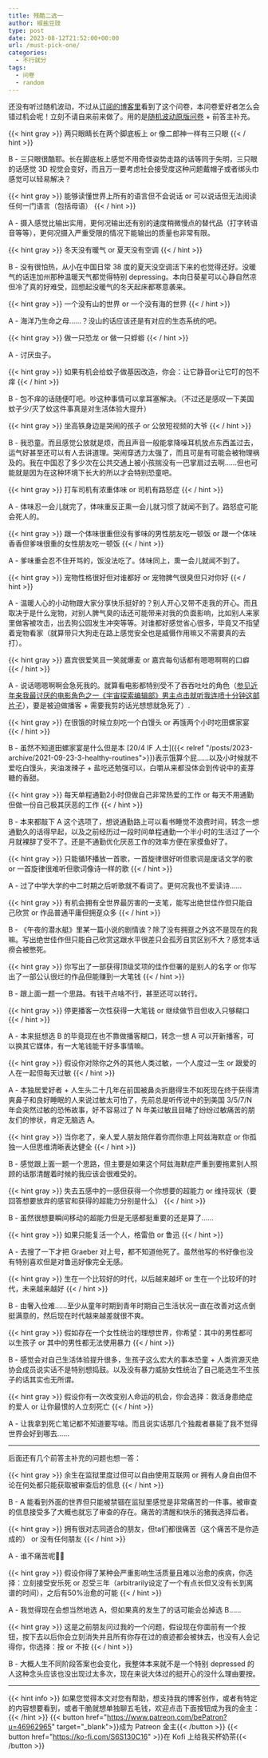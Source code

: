 ```yaml
---
title: 残酷二选一
author: 椒盐豆豉
type: post
date: 2023-08-12T21:52:00+00:00
url: /must-pick-one/
categories:
  - 不行就分
tags:
  - 问卷
  - random
---
```


还没有听过随机波动，不过从[订阅的博客里](https://liminalnegativespace.github.io/blog/posts/pickOne/)看到了这个问卷，本问卷爱好者怎么会错过机会呢！立刻不请自来前来做了。用的是[随机波动原版问卷](https://www.stovol.club/118) + 前答主补充。

<!--more-->
{{< hint gray >}}
两只眼睛长在两个脚底板上 or 像二郎神一样有三只眼
{{< / hint >}}

B - 三只眼很酷耶。长在脚底板上感觉不用奇怪姿势走路的话等同于失明，三只眼的话感觉 3D 视觉会变好，而且万一要考虑社会接受度这种问题戴帽子或者绑头巾感觉可以轻易解决？

{{< hint gray >}}
能够读懂世界上所有的语言但不会说话 or 可以说话但无法阅读任何一门语言（包括母语）
{{< / hint >}}

A - 摄入感觉比输出实用，更何况输出还有别的速度稍微慢点的替代品（打字转语音等等），更何况摄入严重受限的情况下能输出的质量也非常有限。

{{< hint gray >}}
冬天没有暖气 or 夏天没有空调
{{< / hint >}}

B - 没有很怕热，从小在中国日常 38 度的夏天没空调活下来的也觉得还好。没暖气的话连加州那种温暖天气都觉得特别 depressing。本向日葵星可以心静自然凉但冷了真的好难受，回想起没暖气的冬天起床都寒意袭来。

{{< hint gray >}}
一个没有山的世界 or 一个没有海的世界
{{< / hint >}}

A - 海洋乃生命之母……？没山的话应该还是有对应的生态系统的吧。

{{< hint gray >}}
做一只恐龙 or 做一只蜉蝣
{{< / hint >}}

A - 讨厌虫子。

{{< hint gray >}}
如果有机会给蚊子做基因改造，你会：让它静音or让它叮的包不痒
{{< / hint >}}

B - 包不痒的话随便叮吧。吵这种事情可以拿耳塞解决。（不过还是感叹一下美国蚊子少/灭了蚊这件事真是对生活体验大提升）

{{< hint gray >}}
坐高铁身边是哭闹的孩子 or 公放短视频的大爷
{{< / hint >}}

B - 我恐童。而且感觉公放就是烦，而且声音一般能拿降噪耳机放点东西盖过去，运气好甚至还可以有人去讲道理。哭闹穿透力太强了，而且可是有可能会被物理祸及的。我在中国忍了多少次在公共交通上被小孩揣没有一巴掌扇过去啊……但也可能就是因为在这种环境下长大的所以才会特别恐童吧。

{{< hint gray >}}
打车司机有浓重体味 or 司机有路怒症
{{< / hint >}}

A - 体味忍一会儿就完了，体味重反正熏一会儿就习惯了就闻不到了。路怒症可能会死人的。

{{< hint gray >}}
跟一个体味很重但没有爹味的男性朋友吃一顿饭 or 跟一个体味香香但爹味很重的女性朋友吃一顿饭
{{< / hint >}}

A - 爹味重会忍不住开骂的，饭没法吃了。体味同上，熏一会儿就闻不到了。

{{< hint gray >}}
宠物性格很好但对谁都好 or 宠物脾气很臭但只对你好
{{< / hint >}}

A - 温暖人心的小动物跟大家分享快乐挺好的？别人开心又带不走我的开心。而且取决于是什么宠物，对别人脾气臭的话还可能带来对我的负面影响，比如别人来家里做客被攻击，出去狗公园发生冲突等等。对谁都好感觉省心很多，毕竟又不指望着宠物看家（就算带只大狗走在路上感觉安全也是威慑作用嘛又不需要真的去打）。

{{< hint gray >}}
嘉宾很爱笑且一笑就爆麦 or 嘉宾每句话都有嗯嗯啊啊的口癖
{{< / hint >}}

A - 说话嗯嗯啊啊会急死我的。就算看电影都特别受不了吞吞吐吐的角色（[参见近年来我最讨厌的电影角色之一《宇宙探索编辑部》男主点击就听我连喷十分钟这部片子](https://open.spotify.com/episode/5s6wjc06qBVhGExIhLDlMb)），要是被迫做播客 + 需要我剪的话光想想就急死了）.

{{< hint gray >}}
在很饿的时候立刻吃一个白馒头 or 再饿两个小时吃田螺家宴
{{< / hint >}}

B - 虽然不知道田螺家宴是什么但是本 [20/4 IF 人士]({{< relref "/posts/2023-archive/2021-09-23-3-healthy-routines">}})表示饿算个屁……以及小时候就不爱吃白馒头，夹油泼辣子 + 盐吃还勉强可以，白嚼从来都没体会到传说中的麦芽糖的香甜。

{{< hint gray >}}
每天单程通勤2小时但做自己非常热爱的工作 or 每天不用通勤但做一份自己极其厌恶的工作
{{< / hint >}}

B - 本来都敲下 A 这个选项了，想说通勤路上可以看书睡觉不浪费时间，转念一想通勤久的话得早起，以及之前经历过一段时间单程通勤一个半小时的生活过了一个月就裸辞了受不了。还是不通勤优化厌恶工作的效率方便在家摸鱼好了。

{{< hint gray >}}
只能循环播放一首歌，一首旋律很好听但歌词是废话文学的歌 or 一首旋律很难听但歌词像诗一样的歌
{{< / hint >}}

A - 过了中学大学的中二时期之后听歌就不看词了。更何况我也不爱读诗……

{{< hint gray >}}
有机会拥有全世界最厉害的一支笔，能写出绝世佳作但只能自己欣赏 or 作品普通平庸但拥趸众多
{{< / hint >}}

B - 《午夜的潜水艇》里某一篇小说的剧情诶？除了没有拥趸之外这不是现在的我嘛。写出绝世佳作但只能自己欣赏这跟水平很差只会孤芳自赏区别不大？感觉本话痨会被憋死。

{{< hint gray >}}
你写出了一部获得顶级奖项的佳作但署的是别人的名字 or 你写出了一部公认很烂的作品但能赚到一大笔钱
{{< / hint >}}

B - 跟上面一题一个思路。有钱干点啥不行，甚至还可以转行。

{{< hint gray >}}
停更播客一次性获得一大笔钱 or 继续做节目但收入只够糊口
{{< / hint >}}

A - 本来挺想选 B 的毕竟现在也不靠做播客糊口，转念一想 A 可以开新播客，可以换其它媒体，有一大笔钱能干好多事情嘛。

{{< hint gray >}}
假设你对除你之外的其他人类过敏，一个人度过一生 or 跟爱的人在一起但每天过敏
{{< / hint >}}

A - 本独居爱好者 + 人生头二十几年在前国被鼻炎折磨得生不如死现在终于获得清爽鼻子和良好睡眠的人来说过敏太可怕了，先前总是听传说中的到美国 3/5/7/N 年会突然过敏的恐怖故事，好不容易过了 N 年美过敏且目睹了纷纷过敏痛苦的朋友们的惨状，肯定无脑选 A。

{{< hint gray >}}
当你老了，亲人爱人朋友陪伴着你而你患上阿兹海默症 or 你孤独一人但思维清晰表达健全
{{< / hint >}}

B - 感觉跟上面一题一个思路，但主要是如果这个阿兹海默症严重到要拖累别人照顾的话那清醒着时候的我应该会很难受的。

{{< hint gray >}}
失去五感中的一感但获得一个你想要的超能力 or 维持现状（要回答想要放弃的感官和获得的超能力分别是什么）
{{< / hint >}}

B - 虽然很想要瞬间移动的超能力但是无感都挺重要的还是算了……

{{< hint gray >}}
如果只能复活一个人，格雷伯 or 鲁迅
{{< / hint >}}

A - 去搜了一下才把 Graeber 对上号，都不知道他死了。虽然他写的书好像也没有特别喜欢但是对鲁迅好像完全无感。

{{< hint gray >}}
生在一个比较好的时代，以后越来越坏 or 生在一个比较坏的时代，未来越来越好
{{< / hint >}}

B - 由奢入俭难……至少从童年时期到青年时期自己生活状况一直在改善对这点倒挺满意的，然后现在时代越来越差就很不爽。

{{< hint gray >}}
假如存在一个女性统治的理想世界，你希望：其中的男性都可以生孩子 or 其中的男性都无法使用暴力
{{< / hint >}}

B - 感觉会对自己生活体验提升很多，生孩子这么宏大的事本恐童 + 人类资源灭绝协会成员说实话不是特别想捣鼓。以及没有暴力威胁女性统治了自己能选生不生孩子的话其实也无所谓。

{{< hint gray >}}
假设你有一次改变别人命运的机会，你会选择：救活身患绝症的爱人 or 让你最恨的人立刻死亡
{{< / hint >}}

A - 让我拿到死亡笔记都不知道要写啥。而且说实话那几个独裁者暴毙了我不觉得世界会好到哪去……

---

后面还有几个前答主补充的问题也想一答：

{{< hint gray >}}
余生在监狱里度过但可以自由使用互联网 or 拥有人身自由但不论在何处都只能获取被审查后的信息
{{< / hint >}}

B - A 能看到外面的世界但只能被禁锢在监狱里感觉是非常痛苦的一件事。被审查的信息接受多了大概也就忘了审查的存在。痛苦的清醒和快乐的猪我选择后者。

{{< hint gray >}}
拥有很对志同道合的朋友，但ta们都很痛苦（这个痛苦不是你造成的） or 没有任何朋友
{{< / hint >}}

A - 谁不痛苦呢🤷‍♂️

{{< hint gray >}}
假设你得了某种会严重影响生活质量且难以治愈的疾病，你选择：立刻接受安乐死 or 忍受三年（arbitrarily设定了一个有点长但又没有长到离谱的时间），之后有50%治愈的可能
{{< / hint >}}

A - 我觉得现在会想当然地选 A，但如果真的发生了的话可能会怂掉选 B…… 

{{< hint gray >}}
这是之前朋友问过我的一个问题，假设现在你面前有一个按钮，按下去以后你会立刻消失并且所有你存在过的痕迹都会被抹去，也没有人会记得你，你选择：按 or 不按
{{< / hint >}}

B - 大概人生不同阶段答案也会变化，我整体本来就不是一个特别 depressed 的人这种念头应该也没出现过太多次，现在来说大体过的挺开心的没什么理由要按。

---

{{< hint info >}}
如果您觉得本文对您有帮助，想支持我的博客创作，或者有特定的内容想要看到，或者干脆就想单独聊五毛钱，欢迎点击下面按钮成为我的金主：
{{< /hint >}}
{{< button href="https://www.patreon.com/bePatron?u=46962965" target="_blank">}}成为 Patreon 金主{{< /button >}}
{{< button href="https://ko-fi.com/S6S130C16" >}}在 Kofi 上给我买杯奶茶{{< /button >}}
